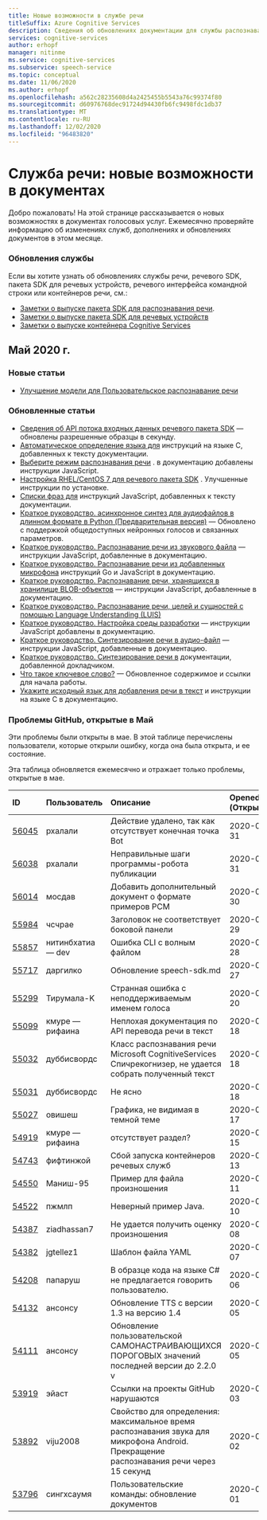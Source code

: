 ```yaml
---
title: Новые возможности в службе речи
titleSuffix: Azure Cognitive Services
description: Сведения об обновлениях документации для службы распознавания речи Azure.
services: cognitive-services
author: erhopf
manager: nitinme
ms.service: cognitive-services
ms.subservice: speech-service
ms.topic: conceptual
ms.date: 11/06/2020
ms.author: erhopf
ms.openlocfilehash: a562c28235608d4a2425455b5543a76c99374f80
ms.sourcegitcommit: d60976768dec91724d94430fb6fc9498fdc1db37
ms.translationtype: MT
ms.contentlocale: ru-RU
ms.lasthandoff: 12/02/2020
ms.locfileid: "96483820"
---
```

# <a name="speech-service-whats-new-in-docs"></a>Служба речи: новые возможности в документах

Добро пожаловать! На этой странице рассказывается о новых возможностях в документах голосовых услуг. Ежемесячно проверяйте информацию об изменениях служб, дополнениях и обновлениях документов в этом месяце.

### <a name="service-updates"></a>Обновления службы

Если вы хотите узнать об обновлениях службы речи, речевого SDK, пакета SDK для речевых устройств, речевого интерфейса командной строки или контейнеров речи, см.:
* [Заметки о выпуске пакета SDK для распознавания речи](releasenotes.md).
* [Заметки о выпуске пакета SDK для речевых устройств](devices-sdk-release-notes.md)
* [Заметки о выпуске контейнера Cognitive Services](../containers/container-image-tags.md)

## <a name="may-2020"></a>Май 2020 г.

### <a name="new-articles"></a>Новые статьи

* [Улучшение модели для Пользовательское распознавание речи](./how-to-custom-speech-evaluate-data.md)

### <a name="updated-articles"></a>Обновленные статьи

* [Сведения об API потока входных данных речевого пакета SDK](how-to-use-audio-input-streams.md) — обновлены разрешенные образцы в секунду.
* [Автоматическое определение языка для](how-to-automatic-language-detection.md) инструкций на языке C, добавленных к тексту документации.
* [Выберите режим распознавания речи](./get-started-speech-to-text.md) . в документацию добавлены инструкции JavaScript.
* [Настройка RHEL/CentOS 7 для речевого пакета SDK](how-to-configure-rhel-centos-7.md) . Улучшенные инструкции по установке.
* [Списки фраз для](./get-started-speech-to-text.md) инструкций JavaScript, добавленных к тексту документации.
* [Краткое руководство. асинхронное синтез для аудиофайлов в длинном формате в Python (Предварительная версия)](./long-audio-api.md) — Обновлено с поддержкой общедоступных нейронных голосов и связанных параметров.
* [Краткое руководство. Распознавание речи из звукового файла](./get-started-speech-to-text.md) — инструкции JavaScript, добавленные в документацию.
* [Краткое руководство. Распознавание речи из добавленных микрофона](./get-started-speech-to-text.md) инструкций Go и JavaScript в документацию.
* [Краткое руководство. Распознавание речи, хранящихся в хранилище BLOB-объектов](./batch-transcription.md) — инструкции JavaScript, добавленные в документацию.
* [Краткое руководство. Распознавание речи, целей и сущностей с помощью Language Understanding (LUIS)](quickstarts/intent-recognition.md)
* [Краткое руководство. Настройка среды разработки](quickstarts/setup-platform.md) — инструкции JavaScript добавлены в документацию.
* [Краткое руководство. Синтезирование речи в аудио-файл](./get-started-text-to-speech.md) — инструкции JavaScript, добавленные в документацию.
* [Краткое руководство. Синтезирование речи в](./get-started-text-to-speech.md) документации, добавленной докладчиком.
* [Что такое ключевое слово?](custom-keyword-overview.md) — Обновленное содержимое и ссылки для начала работы.
* [Укажите исходный язык для добавления речи в текст](how-to-specify-source-language.md) и инструкции на языке C в документацию.

### <a name="github-issues-opened-in-may"></a>Проблемы GitHub, открытые в Май

Эти проблемы были открыты в мае. В этой таблице перечислены пользователи, которые открыли ошибку, когда она была открыта, и ее состояние.  

Эта таблица обновляется ежемесячно и отражает только проблемы, открытые в мае.  

|ID|Пользователь|Описание|Opened (Открыто)|Состояние|Тип|
| :--- | :--- | :--- | :--- | :--- | :--- |
|[56045](https://github.com/MicrosoftDocs/azure-docs/issues/56045)|рхалали|Действие удалено, так как отсутствует конечная точка Bot|2020-05-31|Закрытое|Проблема|
|[56038](https://github.com/MicrosoftDocs/azure-docs/issues/56038)|рхалали|Неправильные шаги программы-робота публикации|2020-05-31|Открыть|Проблема|
|[56014](https://github.com/MicrosoftDocs/azure-docs/issues/56014)|мосдав|Добавить дополнительный документ о формате примеров PCM|2020-05-30|Открыть|Проблема|
|[55984](https://github.com/MicrosoftDocs/azure-docs/issues/55984)|чсчрае|Заголовок не соответствует боковой панели|2020-05-29|Закрытое|Проблема|
|[55857](https://github.com/MicrosoftDocs/azure-docs/issues/55857)|нитинбхатиа — dev|Ошибка CLI с волным файлом|2020-05-28|Закрытое|Проблема|
|[55717](https://github.com/MicrosoftDocs/azure-docs/pull/55717)|даргилко|Обновление speech-sdk.md|2020-05-27|Открыть|Запрос на вытягивание|
|[55299](https://github.com/MicrosoftDocs/azure-docs/issues/55299)|Тирумала-K|Странная ошибка с неподдерживаемым именем голоса|2020-05-20|Закрытое|Проблема|
|[55099](https://github.com/MicrosoftDocs/azure-docs/issues/55099)|кмуре — рифаина|Неплохая документация по API перевода речи в текст|2020-05-18|Открыть|Проблема|
|[55032](https://github.com/MicrosoftDocs/azure-docs/issues/55032)|дуббисвордс|Класс распознавания речи Microsoft CognitiveServices Спичрекогнизер, не удается собрать полученный текст|2020-05-18|Закрытое|Проблема|
|[55031](https://github.com/MicrosoftDocs/azure-docs/issues/55031)|дуббисвордс|Не ясно|2020-05-18|Закрытое|Проблема|
|[55027](https://github.com/MicrosoftDocs/azure-docs/issues/55027)|овишеш|Графика, не видимая в темной теме|2020-05-17|Закрытое|Проблема|
|[54919](https://github.com/MicrosoftDocs/azure-docs/issues/54919)|кмуре — рифаина|отсутствует раздел?|2020-05-15|Открыть|Проблема|
|[54743](https://github.com/MicrosoftDocs/azure-docs/issues/54743)|фифтинжой|Сбой запуска контейнеров речевых служб|2020-05-13|Открыть|Проблема|
|[54550](https://github.com/MicrosoftDocs/azure-docs/issues/54550)|Маниш-95|Пример для файла произношения|2020-05-11|Открыть|Проблема|
|[54522](https://github.com/MicrosoftDocs/azure-docs/issues/54522)|пжмлп|Неверный пример Java.|2020-05-10|Открыть|Проблема|
|[54387](https://github.com/MicrosoftDocs/azure-docs/issues/54387)|ziadhassan7|Не удается получить оценку произношения|2020-05-08|Закрытое|Проблема|
|[54382](https://github.com/MicrosoftDocs/azure-docs/issues/54382)|jgtellez1|Шаблон файла YAML|2020-05-07|Закрытое|Проблема|
|[54208](https://github.com/MicrosoftDocs/azure-docs/issues/54208)|папаруш|В образце кода на языке C# не предлагается говорить пользователю.|2020-05-06|Закрытое|Проблема|
|[54132](https://github.com/MicrosoftDocs/azure-docs/pull/54132)|ансонсу|Обновление TTS с версии 1.3 на версию 1.4|2020-05-05|Закрытое|Запрос на вытягивание|
|[54111](https://github.com/MicrosoftDocs/azure-docs/pull/54111)|ансонсу|Обновление пользовательской САМОНАСТРАИВАЮЩИХСЯ ПОРОГОВЫХ значений последней версии до 2.2.0 v|2020-05-05|Закрытое|Запрос на вытягивание|
|[53919](https://github.com/MicrosoftDocs/azure-docs/issues/53919)|эйаст|Ссылки на проекты GitHub нарушаются|2020-05-03|Открыть|Проблема|
|[53892](https://github.com/MicrosoftDocs/azure-docs/issues/53892)|viju2008|Свойство для определения: максимальное время распознавания звука для микрофона Android. Прекращение распознавания речи через 15 секунд|2020-05-02|Закрытое|Проблема|
|[53796](https://github.com/MicrosoftDocs/azure-docs/pull/53796)|сингхсаумя|Пользовательские команды: обновление документов|2020-05-01|Закрытое|Запрос на вытягивание|